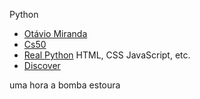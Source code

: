 Python
- [Otávio Miranda](https://www.youtube.com/playlist?list=PLbIBj8vQhvm0ayQsrhEf-7-8JAj-MwmPr)
- [Cs50](https://www.youtube.com/watch?v=nLRL_NcnK-4)
- [Real Python](https://realpython.com/learning-paths/)
HTML, CSS JavaScript, etc.
- [Discover](https://www.rocketseat.com.br/discover) 

uma hora a bomba estoura
